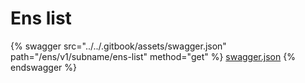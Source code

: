 # Ens list

{% swagger src="../../.gitbook/assets/swagger.json" path="/ens/v1/subname/ens-list" method="get" %}
[swagger.json](../../.gitbook/assets/swagger.json)
{% endswagger %}
